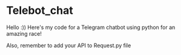# Telebot_chat

Hello :)) Here's my code for a Telegram chatbot using python for an amazing race! 

Also, remember to add your API to Request.py file
